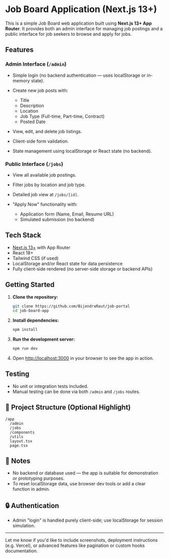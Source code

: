 

# Job Board Application (Next.js 13+)

This is a simple Job Board web application built using **Next.js 13+ App Router**. It provides both an admin interface for managing job postings and a public interface for job seekers to browse and apply for jobs.

## Features

### Admin Interface (`/admin`)

* Simple login (no backend authentication — uses localStorage or in-memory state).
* Create new job posts with:

  * Title
  * Description
  * Location
  * Job Type (Full-time, Part-time, Contract)
  * Posted Date
* View, edit, and delete job listings.
* Client-side form validation.
* State management using localStorage or React state (no backend).

### Public Interface (`/jobs`)

* View all available job postings.
* Filter jobs by location and job type.
* Detailed job view at `/jobs/[id]`.
* "Apply Now" functionality with:

  * Application form (Name, Email, Resume URL)
  * Simulated submission (no backend)

## Tech Stack

* [Next.js 13+](https://nextjs.org/) with App Router
* React 18+
* Tailwind CSS (if used)
* LocalStorage and/or React state for data persistence
* Fully client-side rendered (no server-side storage or backend APIs)

##  Getting Started

1. **Clone the repository:**

   ```bash
   git clone https://github.com/BijendraRaut/job-portal
   cd job-board-app
   ```

2. **Install dependencies:**

   ```bash
   npm install
   ```

3. **Run the development server:**

   ```bash
   npm run dev
   ```

4. Open [http://localhost:3000](http://localhost:3000) in your browser to see the app in action.

## Testing

* No unit or integration tests included.
* Manual testing can be done via both `/admin` and `/jobs` routes.

## 📁 Project Structure (Optional Highlight)

```
/app
  /admin
  /jobs
  /components
  /utils
  layout.tsx
  page.tsx
```

## 📄 Notes

* No backend or database used — the app is suitable for demonstration or prototyping purposes.
* To reset localStorage data, use browser dev tools or add a clear function in admin.

## 🔒 Authentication

* Admin "login" is handled purely client-side; use localStorage for session simulation.

---

Let me know if you'd like to include screenshots, deployment instructions (e.g. Vercel), or advanced features like pagination or custom hooks documentation.
